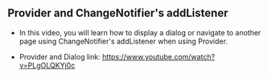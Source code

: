 ## Provider and ChangeNotifier's addListener
- In this video, you will learn how to display a dialog or navigate to another page using ChangeNotifier's addListener when using Provider.

- Provider and Dialog link: https://www.youtube.com/watch?v=PLgOLQKYj0c
